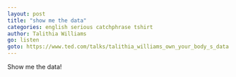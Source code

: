 ```yaml
---
layout: post
title: "show me the data"
categories: english serious catchphrase tshirt
author: Talithia Williams
go: listen
goto: https://www.ted.com/talks/talithia_williams_own_your_body_s_data
---
```

Show me the data!
